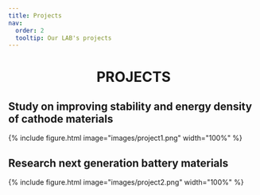 ```yaml
---
title: Projects
nav:
  order: 2
  tooltip: Our LAB's projects
---
```


<div style="text-align:center;">

<h1><b>PROJECTS</b></h1>

</div>

## Study on improving stability and energy density of cathode materials
{% include figure.html image="images/project1.png" width="100%" %}

## Research next generation battery materials
{% include figure.html image="images/project2.png" width="100%" %}
